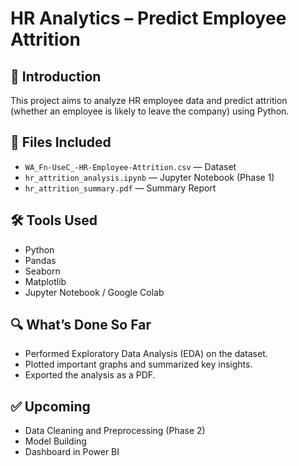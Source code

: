 # HR Analytics – Predict Employee Attrition

## 📄 Introduction
This project aims to analyze HR employee data and predict attrition (whether an employee is likely to leave the company) using Python.

## 📁 Files Included
- `WA_Fn-UseC_-HR-Employee-Attrition.csv` — Dataset
- `hr_attrition_analysis.ipynb` — Jupyter Notebook (Phase 1)
- `hr_attrition_summary.pdf` — Summary Report

## 🛠️ Tools Used
- Python
- Pandas
- Seaborn
- Matplotlib
- Jupyter Notebook / Google Colab

## 🔍 What’s Done So Far
- Performed Exploratory Data Analysis (EDA) on the dataset.
- Plotted important graphs and summarized key insights.
- Exported the analysis as a PDF.

## ✅ Upcoming
- Data Cleaning and Preprocessing (Phase 2)
- Model Building
- Dashboard in Power BI
